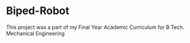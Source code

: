 # Biped-Robot
This project was a part of my Final Year Academic Curriculum for B Tech. Mechanical Engineering
